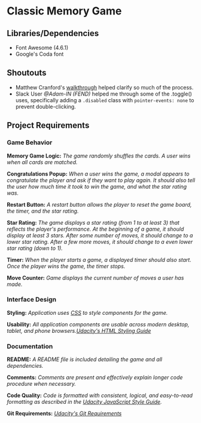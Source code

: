 # Classic Memory Game

## Libraries/Dependencies

- Font Awesome (4.6.1)
- Google's Coda font

## Shoutouts

- Matthew Cranford's [walkthrough](https://matthewcranford.com/memory-game-walkthrough-part-1-setup/) helped clarify so much of the process.
- Slack User _@Adam-IN (FEND)_ helped me through some of the .toggle() uses, specifically adding a `.disabled` class with `pointer-events: none` to prevent double-clicking. 

## Project Requirements

### Game Behavior

**Memory Game Logic:**
_The game randomly shuffles the cards. A user wins when all cards are matched._

**Congratulations Popup:**
_When a user wins the game, a modal appears to congratulate the player and ask if they want to play again. It should also tell the user how much time it took to win the game, and what the star rating was._

**Restart Button:**
_A restart button allows the player to reset the game board, the timer, and the star rating._

**Star Rating:**
_The game displays a star rating (from 1 to at least 3) that reflects the player's performance. At the beginning of a game, it should display at least 3 stars. After some number of moves, it should change to a lower star rating. After a few more moves, it should change to a even lower star rating (down to 1)._

**Timer:**
_When the player starts a game, a displayed timer should also start. Once the player wins the game, the timer stops._

**Move Counter:**
_Game displays the current number of moves a user has made._

### Interface Design

**Styling:**
_Application uses [CSS](http://udacity.github.io/frontend-nanodegree-styleguide/css.html) to style components for the game._

**Usability:**
_All application components are usable across modern desktop, tablet, and phone browsers.[Udacity's HTML Styling Guide](http://udacity.github.io/frontend-nanodegree-styleguide/index.html)_

### Documentation

**README:**
_A README file is included detailing the game and all dependencies._

**Comments:**
_Comments are present and effectively explain longer code procedure when necessary._

**Code Quality:**
_Code is formatted with consistent, logical, and easy-to-read formatting as described in the [Udacity JavaScript Style Guide](http://udacity.github.io/frontend-nanodegree-styleguide/javascript.html)._

**Git Requirements:**
_[Udacity's Git Requirements](https://udacity.github.io/git-styleguide/)_
